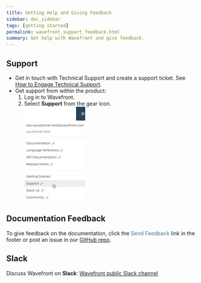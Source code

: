 ```yaml
---
title: Getting Help and Giving Feedback
sidebar: doc_sidebar
tags: [getting started]
permalink: wavefront_support_feedback.html
summary: Get help with Wavefront and give feedback.
---
```


## Support

* Get in touch with Technical Support and create a support ticket. See [How to Engage Technical Support](https://help.wavefront.com/hc/en-us/articles/360057219171-How-to-Engage-Technical-Support).
* Get support from within the product:
  1. Log in to Wavefront. 
  1. Select <strong>Support</strong> from the gear icon.
    <br/>![support menu item](images/get_support.png)


## Documentation Feedback
To give feedback on the documentation, click the <span style="color:#337AB7"><i class="fa fa-envelope-o"></i> Send Feedback</span> link in the footer or post an issue in our <a href="{{site.github_issues_path}}">GitHub repo</a>.

## Slack
Discuss Wavefront on **Slack**: [Wavefront public Slack channel](https://www.wavefront.com/join-public-slack)

